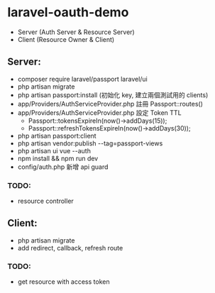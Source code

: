 # laravel-oauth-demo

- Server (Auth Server & Resource Server)
- Client (Resource Owner & Client)

## Server:
- composer require laravel/passport laravel/ui
- php artisan migrate
- php artisan passport:install (初始化 key, 建立兩個測試用的 clients)
- app/Providers/AuthServiceProvider.php 註冊 Passport::routes()
- app/Providers/AuthServiceProvider.php 設定 Token TTL
    - Passport::tokensExpireIn(now()->addDays(15));
    - Passport::refreshTokensExpireIn(now()->addDays(30));
- php artisan passport:client
- php artisan vendor:publish --tag=passport-views
- php artisan ui vue --auth
- npm install && npm run dev
- config/auth.php 新增 api guard

### TODO:
- resource controller

## Client:
- php artisan migrate
- add redirect, callback, refresh route

### TODO:
- get resource with access token